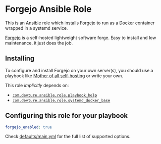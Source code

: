 <!-- SPDX-FileCopyrightText: 2025 Pavel Dimov <@sagat79> -->
<!-- SPDX-License-Identifier: CC0-1.0 -->

# Forgejo Ansible Role

This is an [Ansible](https://www.ansible.com/) role which installs [Forgejo](https://forgejo.org) to run as a [Docker](https://www.docker.com/) container wrapped in a systemd service.

[Forgejo](https://forgejo.org) is a self-hosted lightweight software forge. Easy to install and low maintenance, it just does the job.

## Installing

To configure and install Forgejo on your own server(s), you should use a playbook like [Mother of all self-hosting](https://github.com/mother-of-all-self-hosting/mash-playbook) or write your own.

This role *implicitly* depends on:

- [`com.devture.ansible.role.playbook_help`](https://github.com/devture/com.devture.ansible.role.playbook_help)
- [`com.devture.ansible.role.systemd_docker_base`](https://github.com/devture/com.devture.ansible.role.systemd_docker_base)

## Configuring this role for your playbook

```yaml
forgejo_enabled: true
```

Check [defaults/main.yml](defaults/main.yml) for the full list of supported options.
